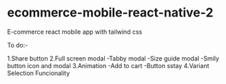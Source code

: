 # ecommerce-mobile-react-native-2
E-commerce react mobile app with tailwind css

To do:-

1.Share button
2.Full screen modal
  -Tabby modal
  -Size guide modal
  -Smily button icon and modal
3.Animation
  -Add to cart
  -Button sstay
4.Variant Selection Funcionality
